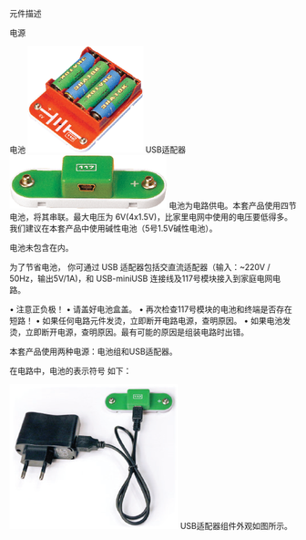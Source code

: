 元件描述

电源

电池
![](024p1.png)
USB适配器
![](024p2.png)
电池为电路供电。本套产品使用四节电池，将其串联。最大电压为 6V(4x1.5V)，比家里电网中使用的电压要低得多。我们建议在本套产品中使用碱性电池（5号1.5V碱性电池）。

电池未包含在内。

为了节省电池， 你可通过 USB 适配器包括交直流适配器（输入：~220V / 50Hz，输出5V/1A)，和 USB-miniUSB 连接线及117号模块接入到家庭电网电路。

• 注意正负极！
• 请盖好电池盒盖。
• 再次检查117号模块的电池和终端是否存在短路！
• 如果任何电路元件发烫，立即断开电路电源，查明原因。
• 如果电池发烫，立即断开电源，查明原因。最有可能的原因是组装电路时出错。

本套产品使用两种电源：电池组和USB适配器。

在电路中，电池的表示符号
如下：


![](024p3.png)
USB适配器组件外观如图所示。